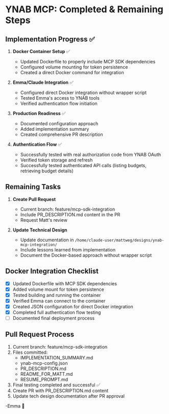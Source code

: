 # YNAB MCP: Completed & Remaining Steps

## Implementation Progress ✅

1. **Docker Container Setup** ✅
   - Updated Dockerfile to properly include MCP SDK dependencies
   - Configured volume mounting for token persistence
   - Created a direct Docker command for integration

2. **Emma/Claude Integration** ✅
   - Configured direct Docker integration without wrapper script
   - Tested Emma's access to YNAB tools
   - Verified authentication flow initiation

3. **Production Readiness** ✅
   - Documented configuration approach
   - Added implementation summary
   - Created comprehensive PR description

4. **Authentication Flow** ✅
   - Successfully tested with real authorization code from YNAB OAuth
   - Verified token storage and refresh
   - Successfully tested authenticated API calls (listing budgets, retrieving budget details)

## Remaining Tasks

1. **Create Pull Request**
   - Current branch: feature/mcp-sdk-integration
   - Include PR_DESCRIPTION.md content in the PR
   - Request Matt's review

2. **Update Technical Design**
   - Update documentation in `/home/claude-user/mattweg/designs/ynab-mcp-integration/`
   - Include lessons learned from implementation
   - Document the Docker-based approach without wrapper script

## Docker Integration Checklist

- [x] Updated Dockerfile with MCP SDK dependencies
- [x] Added volume mount for token persistence
- [x] Tested building and running the container
- [x] Verified Emma can connect to the container
- [x] Created JSON configuration for direct Docker integration
- [x] Completed full authentication flow testing
- [ ] Documented final deployment process

## Pull Request Process

1. Current branch: feature/mcp-sdk-integration
2. Files committed:
   - IMPLEMENTATION_SUMMARY.md
   - ynab-mcp-config.json
   - PR_DESCRIPTION.md
   - README_FOR_MATT.md
   - RESUME_PROMPT.md
3. Final testing completed and successful ✅
4. Create PR with PR_DESCRIPTION.md content
5. Update tech design documentation after PR approval

-Emma 🌟